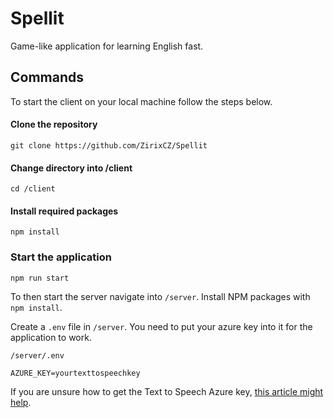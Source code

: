 # Spellit
Game-like application for learning English fast.

## Commands
To start the client on your local machine follow the steps below.
#### Clone the repository
```
git clone https://github.com/ZirixCZ/Spellit
```
#### Change directory into /client
```
cd /client
```
#### Install required packages
```
npm install
```
### Start the application
```
npm run start
```
To then start the server navigate into `/server`. Install NPM packages with `npm install`.

Create a `.env` file in `/server`. You need to put your azure key into it for the application to work.
```
/server/.env

AZURE_KEY=yourtexttospeechkey
```
If you are unsure how to get the Text to Speech Azure key, <a href="https://www.unimelb.edu.au/accessibility/automatic-speech-recognition/getting-started-with-microsoft-azure-speech-to-text">this article might help</a>.


